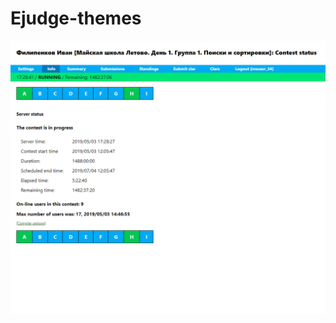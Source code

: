 # Ejudge-themes
![alt Preview](https://raw.githubusercontent.com/Ivan1874/Ejudge-themes/master/docs/preview.png)
